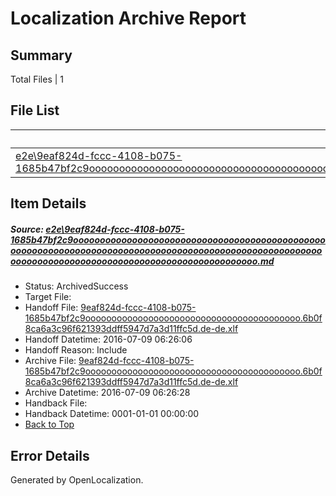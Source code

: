 # <a name='report-top'></a> Localization Archive Report

## Summary
 Total Files | 1

## File List
 Source File | Status | Details 
 ----------- | ------ | ------- 
 [e2e\9eaf824d-fccc-4108-b075-1685b47bf2c9ooooooooooooooooooooooooooooooooooooooooooooooooooooooooooooooooooooooooooooooooooooooooooooooooooooooooooooooooooooooooooooooooooooooooooooooooooooooo.md](https://github.com/OpenLocalizationTestOrg/oltest/blob/0fbe39be8bf0a9c96e1f7f3907c9432ba391dc11/e2e/9eaf824d-fccc-4108-b075-1685b47bf2c9ooooooooooooooooooooooooooooooooooooooooooooooooooooooooooooooooooooooooooooooooooooooooooooooooooooooooooooooooooooooooooooooooooooooooooooooooooooooo.md) | ArchivedSuccess | [Details](#8956da3267d94b0fe57db4ca3affcc456d992da41)

## Item Details
##### <a name='8956da3267d94b0fe57db4ca3affcc456d992da41'></a> Source: [e2e\9eaf824d-fccc-4108-b075-1685b47bf2c9ooooooooooooooooooooooooooooooooooooooooooooooooooooooooooooooooooooooooooooooooooooooooooooooooooooooooooooooooooooooooooooooooooooooooooooooooooooooo.md](https://github.com/OpenLocalizationTestOrg/oltest/blob/0fbe39be8bf0a9c96e1f7f3907c9432ba391dc11/e2e/9eaf824d-fccc-4108-b075-1685b47bf2c9ooooooooooooooooooooooooooooooooooooooooooooooooooooooooooooooooooooooooooooooooooooooooooooooooooooooooooooooooooooooooooooooooooooooooooooooooooooooo.md)
* Status: ArchivedSuccess
* Target File: 
* Handoff File: [9eaf824d-fccc-4108-b075-1685b47bf2c9ooooooooooooooooooooooooooooooooooooooooo.6b0f8ca6a3c96f621393ddff5947d7a3d11ffc5d.de-de.xlf](https://github.com/OpenLocalizationTestOrg/olhandoff-e2e/blob/1299aa56a731d226137005cd970df247c3278cb3/ol-handoff/OpenLocalizationTestOrg/oltest-dede-fly/ci/ht/9eaf824d-fccc-4108-b075-1685b47bf2c9ooooooooooooooooooooooooooooooooooooooooo.6b0f8ca6a3c96f621393ddff5947d7a3d11ffc5d.de-de.xlf)
* Handoff Datetime: 2016-07-09 06:26:06
* Handoff Reason: Include
* Archive File: [9eaf824d-fccc-4108-b075-1685b47bf2c9ooooooooooooooooooooooooooooooooooooooooo.6b0f8ca6a3c96f621393ddff5947d7a3d11ffc5d.de-de.xlf](https://github.com/OpenLocalizationTestOrg/olhandoff-e2e/blob/73e7dd1b1321b5fa414df488583517766fc9d330/ol-archive/OpenLocalizationTestOrg/oltest-dede-fly/ci/ht/9eaf824d-fccc-4108-b075-1685b47bf2c9ooooooooooooooooooooooooooooooooooooooooo.6b0f8ca6a3c96f621393ddff5947d7a3d11ffc5d.de-de.xlf)
* Archive Datetime: 2016-07-09 06:26:28
* Handback File: 
* Handback Datetime: 0001-01-01 00:00:00
* [Back to Top](#report-top)


## Error Details

Generated by OpenLocalization.
